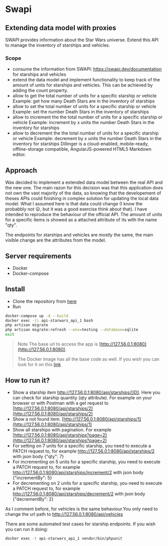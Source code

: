 # Swapi
## Extending data model with proxies
SWAPI provides information about the Star Wars universe. Extend this API to manage
the inventory of starships and vehicles.
### Scope
- consume the information from SWAPI: https://swapi.dev/documentation for starships and vehicles
- extend the data model and implement functionality to keep track of the amount of units for starships and vehicles. This
can be achieved by adding the count property.
- allow to get the total number of units for a specific starship or vehicle
Example: get how many Death Stars are in the inventory of starships
- allow to set the total number of units for a specific starship or vehicle
Example: set the number Death Stars in the inventory of starships
 - allow to increment the the total number of units for a specific starship or vehicle
Example: increment by x units the number Death Stars in the inventory for starships
- allow to decrement the the total number of units for a specific starship or vehicle
Example: decrement by x units the number Death Stars in the inventory for starships
Dillinger is a cloud-enabled, mobile-ready, offline-storage compatible,
AngularJS-powered HTML5 Markdown editor.

## Approach
Was decided to implement a extended data model between the real API and the new one. The main razon for this decision was that this application does not own the vast majority of the data, so knowing that the developement of theses APIs could finishing in complex solution for updating the local data model. What I assumed here is that data could change (I know the probabbly not 😛, but it was a good exercise think about that). I have intended to reproduce the behaviour of the official API.
The amount of units for a specific items is showed as a attached attribute of its with the name "qty".

The endpoints for starships and vehicles are mostly the same, the main visible change are the attributes from the model.

## Server requirements
- Docker
- Docker-compose

## Install
- Clone the repository from [here](https://github.com/Fichen/api-starwars)
- Run
```sh
docker-compose up -d --build
docker exec -ti api-starwars_api_1 bash
php artisan migrate
php artisan migrate:refresh --env=testing --database=sqlite
exit
 ```

> Note The base url to access the app is [http://127.56.0.1:8080](http://127.56.0.1:8080).
>
> The Docker image has all the base code as well. If you wish you can look for it on this [link](https://hub.docker.com/repository/docker/fichtenbaum/laravel-swapi)

## How to run it?
- Show a starship item http://127.56.0.1:8080/api/starships/[ID]. Here you can check for starship quantity (qty attribute). For example on your browser or with Postman with a get request to [http://127.56.0.1:8080/api/starships/2](http://127.56.0.1:8080/api/starships/2)
- Show a not found item. [http://127.56.0.1:8080/api/starships/1](http://127.56.0.1:8080/api/starships/1)
- Show all starships with pagination. For example [http://127.56.0.1:8080/api/starships?page=2](http://127.56.0.1:8080/api/starships?page=2)
- For setting on 7 units for a specific starship, you need to execute a PATCH request to, for example http://127.56.0.1:8080/api/starships/2 with json body {"qty": 7}
- For incrementing on 5 units for a specific starship, you need to execute a PATCH request to, for example http://127.56.0.1:8080/api/starships/increment/2 with json body {"incrementBy": 5}
- For decrementing on 2 units for a specific starship, you need to execute a PATCH request to, for example http://127.56.0.1:8080/api/starships/decrement/2 with json body {"decrementBy": 2}

As I comment before, for vehicles is the same behaviour.You only need to change the url path to http://127.56.0.1:8080/api/vehicles

There are some automated test cases for starship endpoints. If you wish you can run it doing:
```sh
docker exec -t api-starwars_api_1 vendor/bin/phpunit
```
